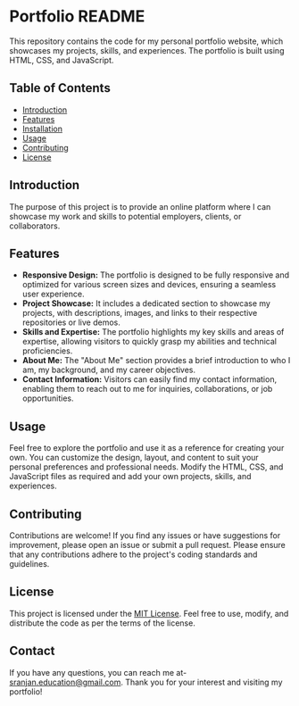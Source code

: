 # Portfolio README

This repository contains the code for my personal portfolio website, which showcases my projects, skills, and experiences. The portfolio is built using HTML, CSS, and JavaScript. 

## Table of Contents
- [Introduction](#introduction)
- [Features](#features)
- [Installation](#installation)
- [Usage](#usage)
- [Contributing](#contributing)
- [License](#license)

## Introduction
The purpose of this project is to provide an online platform where I can showcase my work and skills to potential employers, clients, or collaborators. 

## Features
- **Responsive Design:** The portfolio is designed to be fully responsive and optimized for various screen sizes and devices, ensuring a seamless user experience.
- **Project Showcase:** It includes a dedicated section to showcase my projects, with descriptions, images, and links to their respective repositories or live demos.
- **Skills and Expertise:** The portfolio highlights my key skills and areas of expertise, allowing visitors to quickly grasp my abilities and technical proficiencies.
- **About Me:** The "About Me" section provides a brief introduction to who I am, my background, and my career objectives.
- **Contact Information:** Visitors can easily find my contact information, enabling them to reach out to me for inquiries, collaborations, or job opportunities.

## Usage
Feel free to explore the portfolio and use it as a reference for creating your own. You can customize the design, layout, and content to suit your personal preferences and professional needs. Modify the HTML, CSS, and JavaScript files as required and add your own projects, skills, and experiences.

## Contributing
Contributions are welcome! If you find any issues or have suggestions for improvement, please open an issue or submit a pull request. Please ensure that any contributions adhere to the project's coding standards and guidelines.

## License
This project is licensed under the [MIT License](LICENSE). Feel free to use, modify, and distribute the code as per the terms of the license.

## Contact
If you have any questions, you can reach me at- sranjan.education@gmail.com. Thank you for your interest and visiting my portfolio!
